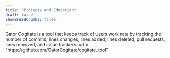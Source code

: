 ```yaml
---
title: "Projects and Education"
draft: false
ShowBreadCrumbs: false
---
```


Gator Cogitate is a tool that keeps track of users work rate by tracking the number of commits, lines changes, lines added, lines deleted, pull requests, lines removed, and issue trackers. 
url = "https://github.com/GatorCogitate/cogitate_tool"
